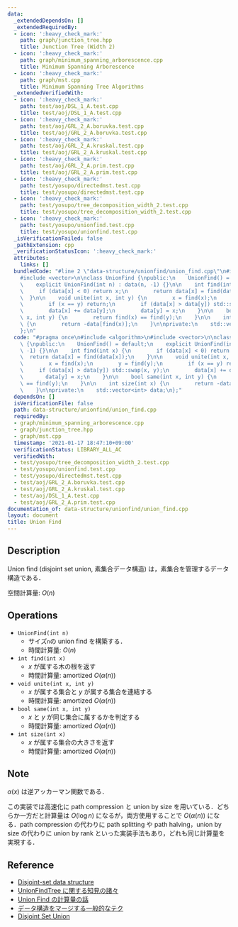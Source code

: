 ```yaml
---
data:
  _extendedDependsOn: []
  _extendedRequiredBy:
  - icon: ':heavy_check_mark:'
    path: graph/junction_tree.hpp
    title: Junction Tree (Width 2)
  - icon: ':heavy_check_mark:'
    path: graph/minimum_spanning_arborescence.cpp
    title: Minimum Spanning Arborescence
  - icon: ':heavy_check_mark:'
    path: graph/mst.cpp
    title: Minimum Spanning Tree Algorithms
  _extendedVerifiedWith:
  - icon: ':heavy_check_mark:'
    path: test/aoj/DSL_1_A.test.cpp
    title: test/aoj/DSL_1_A.test.cpp
  - icon: ':heavy_check_mark:'
    path: test/aoj/GRL_2_A.boruvka.test.cpp
    title: test/aoj/GRL_2_A.boruvka.test.cpp
  - icon: ':heavy_check_mark:'
    path: test/aoj/GRL_2_A.kruskal.test.cpp
    title: test/aoj/GRL_2_A.kruskal.test.cpp
  - icon: ':heavy_check_mark:'
    path: test/aoj/GRL_2_A.prim.test.cpp
    title: test/aoj/GRL_2_A.prim.test.cpp
  - icon: ':heavy_check_mark:'
    path: test/yosupo/directedmst.test.cpp
    title: test/yosupo/directedmst.test.cpp
  - icon: ':heavy_check_mark:'
    path: test/yosupo/tree_decomposition_width_2.test.cpp
    title: test/yosupo/tree_decomposition_width_2.test.cpp
  - icon: ':heavy_check_mark:'
    path: test/yosupo/unionfind.test.cpp
    title: test/yosupo/unionfind.test.cpp
  _isVerificationFailed: false
  _pathExtension: cpp
  _verificationStatusIcon: ':heavy_check_mark:'
  attributes:
    links: []
  bundledCode: "#line 2 \"data-structure/unionfind/union_find.cpp\"\n#include <algorithm>\n\
    #include <vector>\n\nclass UnionFind {\npublic:\n    UnionFind() = default;\n\
    \    explicit UnionFind(int n) : data(n, -1) {}\n\n    int find(int x) {\n   \
    \     if (data[x] < 0) return x;\n        return data[x] = find(data[x]);\n  \
    \  }\n\n    void unite(int x, int y) {\n        x = find(x);\n        y = find(y);\n\
    \        if (x == y) return;\n        if (data[x] > data[y]) std::swap(x, y);\n\
    \        data[x] += data[y];\n        data[y] = x;\n    }\n\n    bool same(int\
    \ x, int y) {\n        return find(x) == find(y);\n    }\n\n    int size(int x)\
    \ {\n        return -data[find(x)];\n    }\n\nprivate:\n    std::vector<int> data;\n\
    };\n"
  code: "#pragma once\n#include <algorithm>\n#include <vector>\n\nclass UnionFind\
    \ {\npublic:\n    UnionFind() = default;\n    explicit UnionFind(int n) : data(n,\
    \ -1) {}\n\n    int find(int x) {\n        if (data[x] < 0) return x;\n      \
    \  return data[x] = find(data[x]);\n    }\n\n    void unite(int x, int y) {\n\
    \        x = find(x);\n        y = find(y);\n        if (x == y) return;\n   \
    \     if (data[x] > data[y]) std::swap(x, y);\n        data[x] += data[y];\n \
    \       data[y] = x;\n    }\n\n    bool same(int x, int y) {\n        return find(x)\
    \ == find(y);\n    }\n\n    int size(int x) {\n        return -data[find(x)];\n\
    \    }\n\nprivate:\n    std::vector<int> data;\n};"
  dependsOn: []
  isVerificationFile: false
  path: data-structure/unionfind/union_find.cpp
  requiredBy:
  - graph/minimum_spanning_arborescence.cpp
  - graph/junction_tree.hpp
  - graph/mst.cpp
  timestamp: '2021-01-17 18:47:10+09:00'
  verificationStatus: LIBRARY_ALL_AC
  verifiedWith:
  - test/yosupo/tree_decomposition_width_2.test.cpp
  - test/yosupo/unionfind.test.cpp
  - test/yosupo/directedmst.test.cpp
  - test/aoj/GRL_2_A.boruvka.test.cpp
  - test/aoj/GRL_2_A.kruskal.test.cpp
  - test/aoj/DSL_1_A.test.cpp
  - test/aoj/GRL_2_A.prim.test.cpp
documentation_of: data-structure/unionfind/union_find.cpp
layout: document
title: Union Find
---
```


## Description

Union find (disjoint set union, 素集合データ構造) は，素集合を管理するデータ構造である．

空間計算量: $O(n)$

## Operations

- `UnionFind(int n)`
    - サイズ`n`の union find を構築する．
    - 時間計算量: $O(n)$
- `int find(int x)`
    - $x$ が属する木の根を返す
    - 時間計算量: $\mathrm{amortized}\ O(\alpha(n))$
- `void unite(int x, int y)`
    - $x$ が属する集合と $y$ が属する集合を連結する
    - 時間計算量: $\mathrm{amortized}\ O(\alpha(n))$
- `bool same(int x, int y)`
    - $x$ と $y$ が同じ集合に属するかを判定する
    - 時間計算量: $\mathrm{amortized}\ O(\alpha(n))$
- `int size(int x)`
    - $x$ が属する集合の大きさを返す
    - 時間計算量: $\mathrm{amortized}\ O(\alpha(n))$

## Note

$\alpha(x)$ は逆アッカーマン関数である．

この実装では高速化に path compression と union by size を用いている．どちらか一方だと計算量は $O(\log n)$ になるが，両方使用することで $O(\alpha(n))$ になる．path compression の代わりに path splitting や path halving，union by size の代わりに union by rank といった実装手法もあり，どれも同じ計算量を実現する．

## Reference

- [Disjoint-set data structure](https://en.wikipedia.org/wiki/Disjoint-set_data_structure)
- [UnionFindTree に関する知見の諸々](https://noshi91.hatenablog.com/entry/2018/05/30/191943)
- [Union Find の計算量の話](https://qiita.com/kopricky/items/3e5847ab1451fe990367)
- [データ構造をマージする一般的なテク](https://wiki.kimiyuki.net/%E3%83%87%E3%83%BC%E3%82%BF%E6%A7%8B%E9%80%A0%E3%82%92%E3%83%9E%E3%83%BC%E3%82%B8%E3%81%99%E3%82%8B%E4%B8%80%E8%88%AC%E7%9A%84%E3%81%AA%E3%83%86%E3%82%AF)
- [Disjoint Set Union](https://cp-algorithms.com/data_structures/disjoint_set_union.html#arpa)